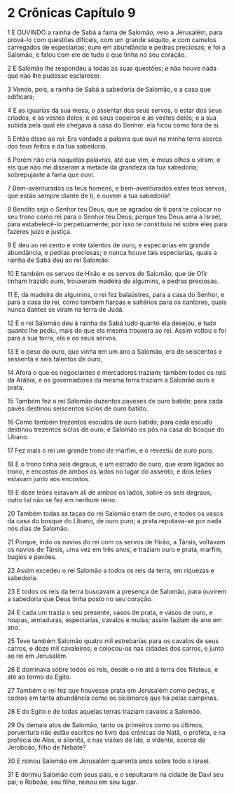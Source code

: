 # 2 Crônicas Capítulo 9

1	E OUVINDO a rainha de Sabá a fama de Salomão, veio a Jerusalém, para prová-lo com questões difíceis, com um grande séquito, e com camelos carregados de especiarias; ouro em abundância e pedras preciosas; e foi a Salomão, e falou com ele de tudo o que tinha no seu coração.

2	E Salomão lhe respondeu a todas as suas questões; e não houve nada que não lhe pudesse esclarecer.

3	Vendo, pois, a rainha de Sabá a sabedoria de Salomão, e a casa que edificara;

4	E as iguarias da sua mesa, o assentar dos seus servos, o estar dos seus criados, e as vestes deles; e os seus copeiros e as vestes deles; e a sua subida pela qual ele chegava à casa do Senhor, ela ficou como fora de si.

5	Então disse ao rei: Era verdade a palavra que ouvi na minha terra acerca dos teus feitos e da tua sabedoria.

6	Porém não cria naquelas palavras, até que vim, e meus olhos o viram, e eis que não me disseram a metade da grandeza da tua sabedoria; sobrepujaste a fama que ouvi.

7	Bem-aventurados os teus homens, e bem-aventurados estes teus servos, que estão sempre diante de ti, e ouvem a tua sabedoria!

8	Bendito seja o Senhor teu Deus, que se agradou de ti para te colocar no seu trono como rei para o Senhor teu Deus; porque teu Deus ama a Israel, para estabelecê-lo perpetuamente; por isso te constituiu rei sobre eles para fazeres juízo e justiça.

9	E deu ao rei cento e vinte talentos de ouro, e especiarias em grande abundância, e pedras preciosas; e nunca houve tais especiarias, quais a rainha de Sabá deu ao rei Salomão.

10	E também os servos de Hirão e os servos de Salomão, que de Ofir tinham trazido ouro, trouxeram madeira de algumins, e pedras preciosas.

11	E, da madeira de algumins, o rei fez balaústres, para a casa do Senhor, e para a casa do rei, como também harpas e saltérios para os cantores, quais nunca dantes se viram na terra de Judá.

12	E o rei Salomão deu à rainha de Sabá tudo quanto ela desejou, e tudo quanto lhe pediu, mais do que ela mesma trouxera ao rei. Assim voltou e foi para a sua terra, ela e os seus servos.

13	E o peso do ouro, que vinha em um ano a Salomão, era de seiscentos e sessenta e seis talentos de ouro,

14	Afora o que os negociantes e mercadores traziam; também todos os reis da Arábia, e os governadores da mesma terra traziam a Salomão ouro e prata.

15	Também fez o rei Salomão duzentos paveses de ouro batido; para cada pavês destinou seiscentos siclos de ouro batido.

16	Como também trezentos escudos de ouro batido; para cada escudo destinou trezentos siclos de ouro; e Salomão os pôs na casa do bosque do Líbano.

17	Fez mais o rei um grande trono de marfim, e o revestiu de ouro puro.

18	E o trono tinha seis degraus, e um estrado de ouro, que eram ligados ao trono, e encostos de ambos os lados no lugar do assento; e dois leões estavam junto aos encostos.

19	E doze leões estavam ali de ambos os lados, sobre os seis degraus; outro tal não se fez em nenhum reino.

20	Também todas as taças do rei Salomão eram de ouro, e todos os vasos da casa do bosque do Líbano, de ouro puro; a prata reputava-se por nada nos dias de Salomão.

21	Porque, indo os navios do rei com os servos de Hirão, a Társis, voltavam os navios de Társis, uma vez em três anos, e traziam ouro e prata, marfim, bugios e pavões.

22	Assim excedeu o rei Salomão a todos os reis da terra, em riquezas e sabedoria.

23	E todos os reis da terra buscavam a presença de Salomão, para ouvirem a sabedoria que Deus tinha posto no seu coração.

24	E cada um trazia o seu presente, vasos de prata, e vasos de ouro, e roupas, armaduras, especiarias, cavalos e mulas; assim faziam de ano em ano.

25	Teve também Salomão quatro mil estrebarias para os cavalos de seus carros, e doze mil cavaleiros; e colocou-os nas cidades dos carros, e junto ao rei em Jerusalém.

26	E dominava sobre todos os reis, desde o rio até à terra dos filisteus, e até ao termo do Egito.

27	Também o rei fez que houvesse prata em Jerusalém como pedras, e cedros em tanta abundância como os sicômoros que há pelas campinas.

28	E do Egito e de todas aquelas terras traziam cavalos a Salomão.

29	Os demais atos de Salomão, tanto os primeiros como os últimos, porventura não estão escritos no livro das crônicas de Natã, o profeta, e na profecia de Aías, o silonita, e nas visões de Ido, o vidente, acerca de Jeroboão, filho de Nebate?

30	E reinou Salomão em Jerusalém quarenta anos sobre todo o Israel.

31	E dormiu Salomão com seus pais, e o sepultaram na cidade de Davi seu pai; e Roboão, seu filho, reinou em seu lugar.

